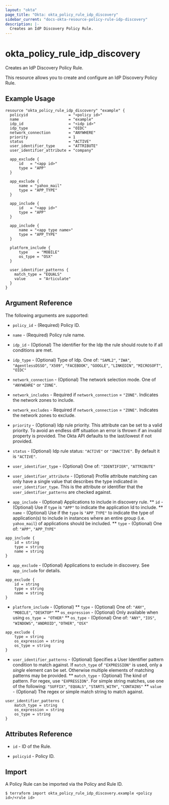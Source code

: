 ```yaml
---
layout: "okta"
page_title: "Okta: okta_policy_rule_idp_discovery"
sidebar_current: "docs-okta-resource-policy-rule-idp-discovery"
description: |-
  Creates an IdP Discovery Policy Rule.
---
```


# okta_policy_rule_idp_discovery

Creates an IdP Discovery Policy Rule.

This resource allows you to create and configure an IdP Discovery Policy Rule.

## Example Usage

```hcl
resource "okta_policy_rule_idp_discovery" "example" {
  policyid                  = "<policy id>"
  name                      = "example"
  idp_id                    = "<idp id>"
  idp_type                  = "OIDC"
  network_connection        = "ANYWHERE"
  priority                  = 1
  status                    = "ACTIVE"
  user_identifier_type      = "ATTRIBUTE"
  user_identifier_attribute = "company"

  app_exclude {
	  id   = "<app id>" 
	  type = "APP"
  }
  
  app_exclude {
	  name = "yahoo_mail" 
	  type = "APP_TYPE"
  }
  
  app_include {
	  id   = "<app id>" 
	  type = "APP"
  }
  
  app_include {
	  name = "<app type name>" 
	  type = "APP_TYPE"
  }

  platform_include {
	  type    = "MOBILE" 
	  os_type = "OSX"
  }
  
  user_identifier_patterns {
    match_type = "EQUALS"
    value      = "Articulate"
  }
}
```

## Argument Reference

The following arguments are supported:
* `policy_id` - (Required) Policy ID.

* `name` - (Required) Policy rule name.

* `idp_id` - (Optional) The identifier for the Idp the rule should route to if all conditions are met.

* `idp_type` - (Optional) Type of Idp. One of: `"SAML2"`, `"IWA"`, `"AgentlessDSSO"`, `"X509"`, `"FACEBOOK"`, `"GOOGLE"`, `"LINKEDIN"`, `"MICROSOFT"`, `"OIDC"`

* `network_connection` - (Optional) The network selection mode. One of `"ANYWEHRE"` or `"ZONE"`.

* `network_includes` - Required if `network_connection` = `"ZONE"`. Indicates the network zones to include.

* `network_excludes` - Required if `network_connection` = `"ZONE"`. Indicates the network zones to exclude.

* `priority` - (Optional) Idp rule priority. This attribute can be set to a valid priority. To avoid an endless diff situation an error is thrown if an invalid property is provided. The Okta API defaults to the last/lowest if not provided.

* `status` - (Optional) Idp rule status: `"ACTIVE"` or `"INACTIVE"`. By default it is `"ACTIVE"`.

* `user_identifier_type` - (Optional) One of: `"IDENTIFIER"`, `"ATTRIBUTE"`

* `user_identifier_attribute` - (Optional) Profile attribute matching can only have a single value that describes the type indicated in `user_identifier_type`. This is the attribute or identifier that the `user_identifier_patterns` are checked against.

* `app_include` - (Optional) Applications to include in discovery rule. 
** `id` - (Optional) Use if `type` is `"APP"` to indicate the application Id to include.
** `name` - (Optional) Use if the `type` is `"APP_TYPE"` to indicate the type of application(s) to include in instances where an entire group (i.e. `yahoo_mail`) of applications should be included. 
** `type` - (Optional) One of: `"APP"`, `"APP_TYPE"`
```hcl
app_include {
	id = string
	type = string
	name = string
}
```

* `app_exclude` - (Optional) Applications to exclude in discovery. See `app_include` for details.
```hcl
app_exclude {
	id = string
	type = string
	name = string
}
```

* `platform_include` - (Optional)
** `type` - (Optional) One of: `"ANY"`, `"MOBILE"`, `"DESKTOP"`
** `os_expression` - (Optional) Only available when using `os_type = "OTHER"`
** `os_type` - (Optional) One of: `"ANY"`, `"IOS"`, `"WINDOWS"`, `"ANDROID"`, `"OTHER"`, `"OSX"`
```hcl
app_exclude {
	type = string
	os_expression = string
	os_type = string
}
```

* `user_identifier_patterns` - (Optional) Specifies a User Identifier pattern condition to match against. If `match_type` of `"EXPRESSION"` is used, only a *single* element can be set. Otherwise multiple elements of matching patterns may be provided. 
** `match_type` - (Optional) The kind of pattern. For regex, use `"EXPRESSION"`. For simple string matches, use one of the following: `"SUFFIX"`, `"EQUALS"`, `"STARTS_WITH"`, `"CONTAINS"`
** `value` - (Optional) The regex or simple match string to match against. 
```hcl
user_identifier_patterns {
	match_type = string
	os_expression = string
	os_type = string
}
```

## Attributes Reference

* `id` - ID of the Rule.

* `policyid` - Policy ID.

## Import

A Policy Rule can be imported via the Policy and Rule ID.

```
$ terraform import okta_policy_rule_idp_discovery.example <policy id>/<rule id>
```

